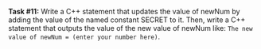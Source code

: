 **Task #11:** Write a C++ statement that updates the value of newNum by adding the value of the named constant SECRET to it. Then, write a C++ statement that outputs the value of the new value of newNum like:
```The new value of newNum = (enter your number here)```.